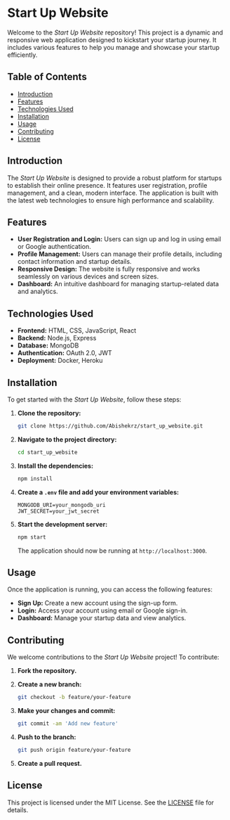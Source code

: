 # Start Up Website

Welcome to the *Start Up Website* repository! This project is a dynamic and responsive web application designed to kickstart your startup journey. It includes various features to help you manage and showcase your startup efficiently.

## Table of Contents

- [Introduction](#introduction)
- [Features](#features)
- [Technologies Used](#technologies-used)
- [Installation](#installation)
- [Usage](#usage)
- [Contributing](#contributing)
- [License](#license)

## Introduction

The *Start Up Website* is designed to provide a robust platform for startups to establish their online presence. It features user registration, profile management, and a clean, modern interface. The application is built with the latest web technologies to ensure high performance and scalability.

## Features

- **User Registration and Login:** Users can sign up and log in using email or Google authentication.
- **Profile Management:** Users can manage their profile details, including contact information and startup details.
- **Responsive Design:** The website is fully responsive and works seamlessly on various devices and screen sizes.
- **Dashboard:** An intuitive dashboard for managing startup-related data and analytics.

## Technologies Used

- **Frontend:** HTML, CSS, JavaScript, React
- **Backend:** Node.js, Express
- **Database:** MongoDB
- **Authentication:** OAuth 2.0, JWT
- **Deployment:** Docker, Heroku

## Installation

To get started with the *Start Up Website*, follow these steps:

1. **Clone the repository:**

    ```bash
    git clone https://github.com/Abishekrz/start_up_website.git
    ```

2. **Navigate to the project directory:**

    ```bash
    cd start_up_website
    ```

3. **Install the dependencies:**

    ```bash
    npm install
    ```

4. **Create a `.env` file and add your environment variables:**

    ```env
    MONGODB_URI=your_mongodb_uri
    JWT_SECRET=your_jwt_secret
    ```

5. **Start the development server:**

    ```bash
    npm start
    ```

    The application should now be running at `http://localhost:3000`.

## Usage

Once the application is running, you can access the following features:

- **Sign Up:** Create a new account using the sign-up form.
- **Login:** Access your account using email or Google sign-in.
- **Dashboard:** Manage your startup data and view analytics.

## Contributing

We welcome contributions to the *Start Up Website* project! To contribute:

1. **Fork the repository.**
2. **Create a new branch:**

    ```bash
    git checkout -b feature/your-feature
    ```

3. **Make your changes and commit:**

    ```bash
    git commit -am 'Add new feature'
    ```

4. **Push to the branch:**

    ```bash
    git push origin feature/your-feature
    ```

5. **Create a pull request.**

## License

This project is licensed under the MIT License. See the [LICENSE](LICENSE) file for details.
